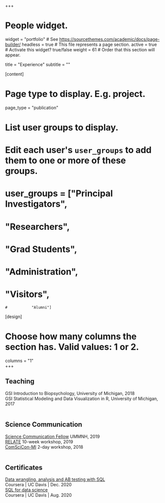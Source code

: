 +++
# People widget.
widget = "portfolio"  # See https://sourcethemes.com/academic/docs/page-builder/
headless = true  # This file represents a page section.
active = true  # Activate this widget? true/false
weight = 61  # Order that this section will appear.

title = "Experience"
subtitle = ""

[content]
  # Page type to display. E.g. project.
  page_type = "publication"

# List user groups to display.
#   Edit each user's `user_groups` to add them to one or more of these groups.
# user_groups = ["Principal Investigators",
 #               "Researchers",
  #              "Grad Students",
   #            "Administration",
   #            "Visitors",
    #           "Alumni"]

[design]
  # Choose how many columns the section has. Valid values: 1 or 2.
  columns = "1"    
+++

## **Teaching**
GSI Introduction to Biopsychology, University of Michigan, 2018
<br>
GSI Statistical Modeling and Data Visualization in R, University of Michigan, 2017
<br>
<br>
## **Science Communication** 
<a href="https://lsa.umich.edu/ummnh/u-m-community/u-m-faculty/science-communication-fellows.html" target="_blank">Science Communication Fellow</a> UMMNH, 2019
<br>
<a href="https://www.learntorelate.org/" target="_blank">RELATE</a> 10-week workshop, 2019
<br>
<a href="https://comscicon.com/" target="_blank">ComSciCon-MI</a> 2-day workshop, 2018
<br>
<br>
## **Certificates**
<a href="files/certificate_ABtesting.pdf" target="_blank">Data wrangling, analysis and AB testing with SQL</a>
<br>
Coursera | UC Davis | Dec. 2020
<br>
<a href="files/certificate_SQL.pdf" target="_blank">SQL for data science</a>
<br>
Coursera | UC Davis | Aug. 2020